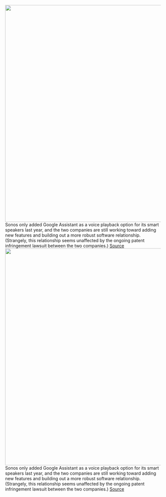 <img src='https://cdn.vox-cdn.com/thumbor/AsZ3kXvVOF1cQt4HbiTNhlAcaHw=/0x0:2040x1360/1200x800/filters:focal(857x517:1183x843)/cdn.vox-cdn.com/uploads/chorus_image/image/66337476/acastro_180529_sonos_1777_0002.0.0.jpg' width='700px' /><br/>
Sonos only added Google Assistant as a voice playback option for its smart speakers last year, and the two companies are still working toward adding new features and building out a more robust software relationship. (Strangely, this relationship seems unaffected by the ongoing patent infringement lawsuit between the two companies.)
<a href='https://www.theverge.com/2020/2/19/21143988/sonos-google-assistant-default-playback-device-speakers-settings-update'> Source <a/><img src='https://cdn.vox-cdn.com/thumbor/AsZ3kXvVOF1cQt4HbiTNhlAcaHw=/0x0:2040x1360/1200x800/filters:focal(857x517:1183x843)/cdn.vox-cdn.com/uploads/chorus_image/image/66337476/acastro_180529_sonos_1777_0002.0.0.jpg' width='700px' /><br/>
Sonos only added Google Assistant as a voice playback option for its smart speakers last year, and the two companies are still working toward adding new features and building out a more robust software relationship. (Strangely, this relationship seems unaffected by the ongoing patent infringement lawsuit between the two companies.)
<a href='https://www.theverge.com/2020/2/19/21143988/sonos-google-assistant-default-playback-device-speakers-settings-update'> Source <a/>
